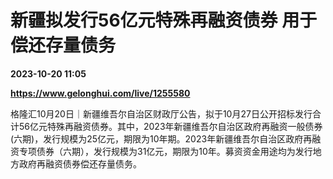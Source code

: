 # 新疆拟发行56亿元特殊再融资债券 用于偿还存量债务

**2023-10-20 11:05**

**https://www.gelonghui.com/live/1255580**

格隆汇10月20日｜新疆维吾尔自治区财政厅公告，拟于10月27日公开招标发行合计56亿元特殊再融资债券。其中，2023年新疆维吾尔自治区政府再融资一般债券(六期)，发行规模为25亿元，期限为10年期。2023年新疆维吾尔自治区政府再融资专项债券（六期），发行规模为31亿元，期限为10年。募资资金用途均为发行地方政府再融资债券偿还存量债务。